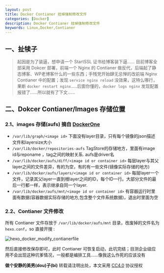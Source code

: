 ```yaml
---
layout: post
title: Docker Contianer 挂掉强制修改文件
categories: [Docker]
description: Docker Contianer 挂掉强制修改文件
keywords: Linux,Docker,Contianer
---
```


## 一、扯犊子

> 起因是为了装逼，想申请一个 StartSSL 证书给博客装下逼...... 目前博客全部采用 Dokcer 部署，前端一个 Nginx 的 Contianer 做反代，后端起了静态博客、WP老博客什么的一些东西；手残党开始肆无忌惮的改前端 Nginx Contianer 中的配置；发现 `service nginx reload` 没效果，这特么哪行，果断 `docker restart nginx`.....后面你懂的，`docker logs nginx` 发现配置报错了......所以就有了下文......

<!--more-->

## 二、Dokcer Contianer/Images 存储位置

### 2.1、images 存储(aufs) 摘自 [DockerOne](http://dockone.io/question/70)
- `/var/lib/graph/<image id>` 下面没有layer目录，只有每个镜像的json描述文件和layersize大小
- `/var/lib/docker/repositories-aufs` TagStore的存储地方，里面有image id与reponame ，tag之间的映射关系. aufs是driver名
- `/var/lib/docker/aufs/diff/<image id or container id>` 每层layer与其父layer之间的文件差异，有的为空，有的有一些文件(镜像实际存储的地方)
- `/var/lib/docker/aufs/layers/<image id or container id>` 每层layer一个文件，记录其父layer一直到根layer之间的ID，每个ID一行。大部分文件的最后一行都一样，表示继承自同一个layer.
- `/var/lib/docker/aufs/mnt/<image id or container id>` 有容器运行时里面有数据(容器数据实际存储的地方,包含整个文件系统数据)，退出时里面为空

### 2.2、Contianer 文件修改

所有 Contianer 文件存放于 `/var/lib/docker/aufs/mnt` 目录，改废掉的文件名为 `hexo.conf`，so  直接开搜 :

![hexo_docker_modify_contianerfile](https://cdn.mritd.me/markdown/hexo_docker_modify_contianerfile.png)

然后直接修改保存即可，此时 Contianer 可恢复启动，此坑完结；目测企业级应用不会出现这种坑爹情况，一般都是编排工具......像我这么作死的应该没有

**做个安静的美男(dou)子(bi)**
转载请注明出处，本文采用 [CC4.0](http://creativecommons.org/licenses/by-nc-nd/4.0/) 协议授权
